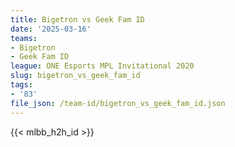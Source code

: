 ```yaml
---
title: Bigetron vs Geek Fam ID
date: '2025-03-16'
teams:
- Bigetron
- Geek Fam ID
league: ONE Esports MPL Invitational 2020
slug: bigetron_vs_geek_fam_id
tags:
- '83'
file_json: /team-id/bigetron_vs_geek_fam_id.json
---
```


{{< mlbb_h2h_id >}}
